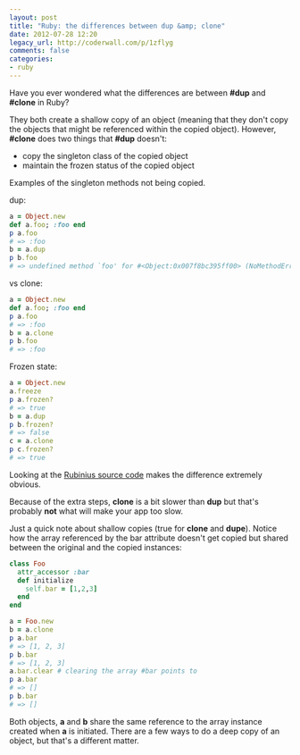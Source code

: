 ```yaml
---
layout: post
title: "Ruby: the differences between dup &amp; clone"
date: 2012-07-28 12:20
legacy_url: http://coderwall.com/p/1zflyg
comments: false
categories: 
- ruby
---
```


Have you ever wondered what the differences are between **#dup** and **#clone** in Ruby?

They both create a shallow copy of an object (meaning that they don't copy the objects that might be referenced within the copied object). However, **#clone** does two things that **#dup** doesn't:

* copy the singleton class of the copied object
* maintain the frozen status of the copied object

Examples of the singleton methods not being copied.

dup:

```ruby
a = Object.new
def a.foo; :foo end
p a.foo
# => :foo
b = a.dup
p b.foo
# => undefined method `foo' for #<Object:0x007f8bc395ff00> (NoMethodError)
```

vs clone:

```ruby
a = Object.new
def a.foo; :foo end
p a.foo
# => :foo
b = a.clone
p b.foo
# => :foo
```

Frozen state:

```ruby
a = Object.new
a.freeze
p a.frozen?
# => true
b = a.dup
p b.frozen?
# => false
c = a.clone
p c.frozen?
# => true
```

Looking at the [Rubinius source code](https://github.com/rubinius/rubinius/blob/master/kernel/alpha.rb#L230) makes the difference extremely obvious.

Because of the extra steps, **clone** is a bit slower than **dup** but that's probably **not** what will make your app too slow.

Just a quick note about shallow copies (true for **clone** and **dupe**). Notice how the array referenced by the bar attribute doesn't get copied but shared between the original and the copied instances:

```ruby
class Foo
  attr_accessor :bar
  def initialize
    self.bar = [1,2,3]
  end
end

a = Foo.new
b = a.clone
p a.bar
# => [1, 2, 3]
p b.bar
# => [1, 2, 3]
a.bar.clear # clearing the array #bar points to
p a.bar
# => []
p b.bar
# => []
```

Both objects, **a** and **b** share the same reference to the array instance created when **a** is initiated. There are a few ways to do a deep copy of an object, but that's a different matter.

